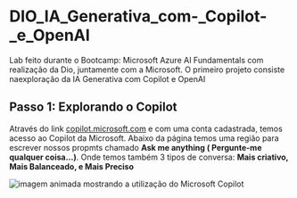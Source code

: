 # DIO_IA_Generativa_com-_Copilot-_e_OpenAI
Lab feito durante o Bootcamp: Microsoft Azure AI Fundamentals com realização da Dio, juntamente com a Microsoft. O primeiro projeto consiste naexploração da IA Generativa com Copilot e OpenAI

## Passo 1: Explorando o Copilot
Através do link [ copilot.microsoft.com](copilot.microsoft.com) e com uma conta cadastrada, temos acesso ao Copilot da Microsoft.
Abaixo da página temos uma região para escrever nossos propmts chamado <b>Ask me anything ( Pergunte-me qualquer coisa...)</b>.
Onde temos também 3 tipos de conversa: <b>Mais criativo, Mais Balanceado, e Mais Preciso</b>

![imagem animada mostrando a utilização do Microsoft Copilot](https://evertonaraujo.pro/wp-content/uploads/2024/02/copilot-1.gif)
